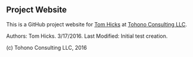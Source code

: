 ## Project Website

This is a GitHub project website for [Tom Hicks](https://github.com/hickst)
at [Tohono Consulting LLC](http://tohono.blogspot.com/).

Authors: Tom Hicks. 3/17/2016.
Last Modified: Initial test creation.

(c) Tohono Consulting LLC, 2016
